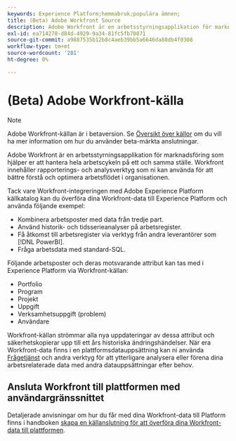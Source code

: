 ```yaml
---
keywords: Experience Platform;hemmabruk;populära ämnen;
title: (Beta) Adobe Workfront Source
description: Adobe Workfront är en arbetsstyrningsapplikation för marknadsföring som hjälper er att hantera hela arbetscykeln på ett och samma ställe. Workfront innehåller rapporterings- och analysverktyg som ni kan använda för att bättre förstå och optimera arbetsflödet i organisationen.
exl-id: ea714278-d84d-4929-9a34-81fc5fb70871
source-git-commit: a9887535b12b8c4aeb39bb5a6646da88db4f0308
workflow-type: tm+mt
source-wordcount: '281'
ht-degree: 0%

---
```


# (Beta) Adobe Workfront-källa

>[!NOTE]
>
>Adobe Workfront-källan är i betaversion. Se [Översikt över källor](../../home.md#terms-and-conditions) om du vill ha mer information om hur du använder beta-märkta anslutningar.

Adobe Workfront är en arbetsstyrningsapplikation för marknadsföring som hjälper er att hantera hela arbetscykeln på ett och samma ställe. Workfront innehåller rapporterings- och analysverktyg som ni kan använda för att bättre förstå och optimera arbetsflödet i organisationen.

Tack vare Workfront-integreringen med Adobe Experience Platform källkatalog kan du överföra dina Workfront-data till Experience Platform och använda följande exempel:

* Kombinera arbetsposter med data från tredje part.
* Använd historik- och tidsserieanalyser på arbetsregister.
* Få åtkomst till arbetsregister via verktyg från andra leverantörer som [!DNL PowerBI].
* Fråga arbetsdata med standard-SQL.

Följande arbetsposter och deras motsvarande attribut kan tas med i Experience Platform via Workfront-källan:

* Portfolio
* Program
* Projekt
* Uppgift
* Verksamhetsuppgift (problem)
* Användare

Workfront-källan strömmar alla nya uppdateringar av dessa attribut och säkerhetskopierar upp till ett års historiska ändringshändelser. När era Workfront-data finns i en plattformsdatauppsättning kan ni använda [Frågetjänst](../../../query-service/home.md) och andra verktyg för att ytterligare analysera eller förena dina arbetsrelaterade data med andra datauppsättningar efter behov.

## Ansluta Workfront till plattformen med användargränssnittet

Detaljerade anvisningar om hur du får med dina Workfront-data till Platform finns i handboken [skapa en källanslutning för att överföra dina Workfront-data till plattformen](../../tutorials/ui/create/adobe-applications/workfront.md).
